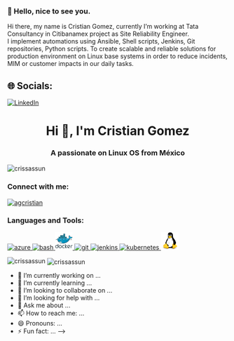 ### :wave: Hello, nice to see you.


Hi there, my name is Cristian Gomez, currently I’m working at Tata Consultancy in Citibanamex project as Site Reliability Engineer.<br>I implement automations using Ansible, Shell scripts, Jenkins, Git repositories, Python scripts. To create scalable and reliable solutions for production environment on Linux base systems in order to reduce incidents, MIM or customer impacts in our daily tasks.


## 🌐 Socials:
[![LinkedIn](https://img.shields.io/badge/LinkedIn-%230077B5.svg?logo=linkedin&logoColor=white)](https://linkedin.com/in/agcristian) 
<h1 align="center">Hi 👋, I'm Cristian Gomez</h1>
<h3 align="center">A passionate on Linux OS from México</h3>

<p align="left"> <img src="https://komarev.com/ghpvc/?username=crissassun&label=Profile%20views&color=0e75b6&style=flat" alt="crissassun" /> </p>

<h3 align="left">Connect with me:</h3>
<p align="left">
<a href="https://linkedin.com/in/agcristian" target="blank"><img align="center" src="https://raw.githubusercontent.com/rahuldkjain/github-profile-readme-generator/master/src/images/icons/Social/linked-in-alt.svg" alt="agcristian" height="30" width="40" /></a>
</p>

<h3 align="left">Languages and Tools:</h3>
<p align="left"> <a href="https://azure.microsoft.com/en-in/" target="_blank" rel="noreferrer"> <img src="https://www.vectorlogo.zone/logos/microsoft_azure/microsoft_azure-icon.svg" alt="azure" width="40" height="40"/> </a> <a href="https://www.gnu.org/software/bash/" target="_blank" rel="noreferrer"> <img src="https://www.vectorlogo.zone/logos/gnu_bash/gnu_bash-icon.svg" alt="bash" width="40" height="40"/> </a> <a href="https://www.docker.com/" target="_blank" rel="noreferrer"> <img src="https://raw.githubusercontent.com/devicons/devicon/master/icons/docker/docker-original-wordmark.svg" alt="docker" width="40" height="40"/> </a> <a href="https://git-scm.com/" target="_blank" rel="noreferrer"> <img src="https://www.vectorlogo.zone/logos/git-scm/git-scm-icon.svg" alt="git" width="40" height="40"/> </a> <a href="https://www.jenkins.io" target="_blank" rel="noreferrer"> <img src="https://www.vectorlogo.zone/logos/jenkins/jenkins-icon.svg" alt="jenkins" width="40" height="40"/> </a> <a href="https://kubernetes.io" target="_blank" rel="noreferrer"> <img src="https://www.vectorlogo.zone/logos/kubernetes/kubernetes-icon.svg" alt="kubernetes" width="40" height="40"/> </a> <a href="https://www.linux.org/" target="_blank" rel="noreferrer"> <img src="https://raw.githubusercontent.com/devicons/devicon/master/icons/linux/linux-original.svg" alt="linux" width="40" height="40"/> </a> </p>

<p><img align="left" src="https://github-readme-stats.vercel.app/api/top-langs?username=crissassun&show_icons=true&locale=en&layout=compact" alt="crissassun" /></p>

<p>&nbsp;<img align="center" src="https://github-readme-stats.vercel.app/api?username=crissassun&show_icons=true&locale=en" alt="crissassun" /></p>


- 🔭 I’m currently working on ...
- 🌱 I’m currently learning ...
- 👯 I’m looking to collaborate on ...
- 🤔 I’m looking for help with ...
- 💬 Ask me about ...
- 📫 How to reach me: ...
- 😄 Pronouns: ...
- ⚡ Fun fact: ...
-->
